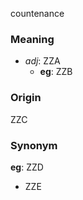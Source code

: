 countenance
### Meaning
+ _adj_: ZZA
	+ __eg__: ZZB

### Origin

ZZC

### Synonym

__eg__: ZZD

+ ZZE


